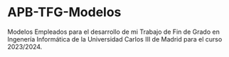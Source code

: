 # APB-TFG-Modelos
Modelos Empleados para el desarrollo de mi Trabajo de Fin de Grado en Ingenería Informática de la Universidad Carlos III de Madrid para el curso 2023/2024.
